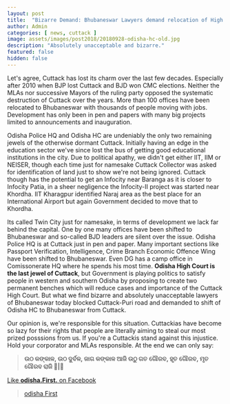 ```yaml
---
layout: post
title:  "Bizarre Demand: Bhubaneswar Lawyers demand relocation of High Court of Odisha from Cuttack"
author: Admin
categories: [ news, cuttack ]
image: assets/images/post2018/20180928-odisha-hc-old.jpg
description: "Absolutely unacceptable and bizarre."
featured: false
hidden: false
---
```

Let's agree, Cuttack has lost its charm over the last few decades. Especially after 2010 when BJP lost Cuttack and BJD won CMC elections. Neither the MLAs nor successive Mayors of the ruling party opposed the systematic destruction of Cuttack over the years. More than 100 offices have been relocated to Bhubaneswar with thousands of people moving with jobs. Development has only been in pen and papers with many big projects limited to announcements and inauguration.

Odisha Police HQ and Odisha HC are undeniably the only two remaining jewels of the otherwise dormant Cuttack. Initially having an edge in the education sector we've since lost the bus of getting good educational institutions in the city. Due to political apathy, we didn't get either IIT, IIM or NEISER, though each time just for namesake Cuttack Collector was asked for identification of land just to show we're not being ignored. Cuttack though has the potential to get an Infocity near Baranga as it is closer to Infocity Patia, in a sheer negligence the Infocity-II project was started near Khordha. IIT Kharagpur identified Naraj area as the best place for an International Airport but again Government decided to move that to Khordha.

Its called Twin City just for namesake, in terms of development we lack far behind the capital. One by one many offices have been shifted to Bhubaneswar and so-called BJD leaders are silent over the issue. Odisha Police HQ is at Cuttack just in pen and paper. Many important sections like Passport Verification, Intelligence, Crime Branch Economic Offence Wing have been shifted to Bhubaneswar. Even DG has a camp office in Comissonerate HQ where he spends his most time. **Odisha High Court is the last jewel of Cuttack**, but Government is playing politics to satisfy people in western and southern Odisha by proposing to create two permanent benches which will reduce cases and importance of the Cuttack High Court. But what we find bizarre and absolutely unacceptable lawyers of Bhubaneswar today blocked Cuttack-Puri road and demanded to shift of Odisha HC to Bhubaneswar from Cuttack.

Our opinion is, we're responsible for this situation. Cuttackias have become so lazy for their rights that people are literally aiming to steal our most prized posssions from us. If you're a Cuttackis stand against this injustice. Hold your corporator and MLAs responsible. At the end we can only say:

>**ଉଠ କଙ୍କାଳ, ଉଠ ଦୁର୍ବଳ, ଜାଗ କଙ୍କାଳ ଆଜି
ଉଠୁ ଗତ ଗୌରବ, ହୃତ ଗୌରବ, ମୃତ ଗୌରବ ରାଜି ୤|୤**


<a href="https://facebook.com/odishafirst">Like **odisha.First.** on Facebook</a>

<div class="fb-page" data-href="https://www.facebook.com/OdishaFirstOfficial" data-small-header="false" data-adapt-container-width="true" data-hide-cover="false" data-show-facepile="true"><blockquote cite="https://www.facebook.com/odishafirst" class="fb-xfbml-parse-ignore"><a href="https://www.facebook.com/odishafirst">odisha First</a></blockquote></div>



<div id="fb-root"></div>
<script>(function(d, s, id) {
  var js, fjs = d.getElementsByTagName(s)[0];
  if (d.getElementById(id)) return;
  js = d.createElement(s); js.id = id;
  js.src = 'https://connect.facebook.net/en_GB/sdk.js#xfbml=1&version=v3.1';
  fjs.parentNode.insertBefore(js, fjs);
}(document, 'script', 'facebook-jssdk'));</script>
